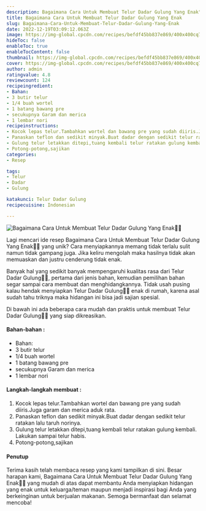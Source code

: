 ```yaml
---
description: Bagaimana Cara Untuk Membuat Telur Dadar Gulung Yang Enak"
title: Bagaimana Cara Untuk Membuat Telur Dadar Gulung Yang Enak
slug: Bagaimana-Cara-Untuk-Membuat-Telur-Dadar-Gulung-Yang-Enak
date: 2022-12-19T03:09:12.063Z
image: https://img-global.cpcdn.com/recipes/befdf45bb837e869/400x400cq70/photo.jpg
hideToc: false
enableToc: true
enableTocContent: false
thumbnail: https://img-global.cpcdn.com/recipes/befdf45bb837e869/400x400cq70/photo.jpg
cover: https://img-global.cpcdn.com/recipes/befdf45bb837e869/400x400cq70/photo.jpg
author: admin
ratingvalue: 4.8
reviewcount: 124
recipeingredient:
- Bahan:
- 3 butir telur
- 1/4 buah wortel
- 1 batang bawang pre
- secukupnya Garam dan merica
- 1 lembar nori
recipeinstructions:
- Kocok lepas telur.Tambahkan wortel dan bawang pre yang sudah diiris.Juga garam dan merica aduk rata.
- Panaskan teflon dan sedikit minyak.Buat dadar dengan sedikit telur ratakan lalu taruh norinya.
- Gulung telur letakkan ditepi,tuang kembali telur ratakan gulung kembali. Lakukan sampai telur habis.
- Potong-potong,sajikan
categories:
- Resep

tags:
- Telur
- Dadar
- Gulung

katakunci: Telur Dadar Gulung
recipecuisine: Indonesian

---
```


![Bagaimana Cara Untuk Membuat Telur Dadar Gulung Yang Enak👩‍🍳](https://img-global.cpcdn.com/recipes/befdf45bb837e869/400x400cq70/photo.jpg)

Lagi mencari ide resep Bagaimana Cara Untuk Membuat Telur Dadar Gulung Yang Enak👩‍🍳 yang unik? Cara menyiapkannya memang tidak terlalu sulit namun tidak gampang juga. Jika keliru mengolah maka hasilnya tidak akan memuaskan dan justru cenderung tidak enak.

Banyak hal yang sedikit banyak mempengaruhi kualitas rasa dari Telur Dadar Gulung👩‍🍳, pertama dari jenis bahan, kemudian pemilihan bahan segar sampai cara membuat dan menghidangkannya. Tidak usah pusing kalau hendak menyiapkan Telur Dadar Gulung👩‍🍳 enak di rumah, karena asal sudah tahu triknya maka hidangan ini bisa jadi sajian spesial.

Di bawah ini ada beberapa cara mudah dan praktis untuk membuat Telur Dadar Gulung👩‍🍳 yang siap dikreasikan.

<!--inarticleads1-->

#### Bahan-bahan :

- Bahan:
- 3 butir telur
- 1/4 buah wortel
- 1 batang bawang pre
- secukupnya Garam dan merica
- 1 lembar nori

<!--inarticleads2-->

#### Langkah-langkah membuat :

1. Kocok lepas telur.Tambahkan wortel dan bawang pre yang sudah diiris.Juga garam dan merica aduk rata.
1. Panaskan teflon dan sedikit minyak.Buat dadar dengan sedikit telur ratakan lalu taruh norinya.
1. Gulung telur letakkan ditepi,tuang kembali telur ratakan gulung kembali. Lakukan sampai telur habis.
1. Potong-potong,sajikan

#### Penutup

Terima kasih telah membaca resep yang kami tampilkan di sini. Besar harapan kami, Bagaimana Cara Untuk Membuat Telur Dadar Gulung Yang Enak👩‍🍳 yang mudah di atas dapat membantu Anda menyiapkan hidangan yang enak untuk keluarga/teman maupun menjadi inspirasi bagi Anda yang berkeinginan untuk berjualan makanan. Semoga bermanfaat dan selamat mencoba!